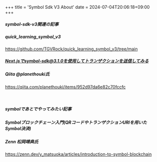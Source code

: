 +++
title = 'Symbol Sdk V3 About'
date = 2024-07-04T20:06:18+09:00
+++

##### symbol-sdk-v3関連の記事

##### quick_learning_symbol_v3  
https://github.com/TGVRock/quick_learning_symbol_v3/tree/main  

##### Next.jsでsymbol-sdk@3.1.0を使用してトランザクションを送信してみる  
##### Qiita @planethouki氏
https://qiita.com/planethouki/items/952d97da6e82c70fccfc
  
  
  
 　
  
##### symbolであとでやってみたい記事  
  
  
##### Symbolブロックチェーン入門(QRコードやトランザクションURIを用いたSymbol決済)  
##### Zenn 松岡靖典氏  
https://zenn.dev/y_matsuoka/articles/introduction-to-symbol-blockchain  

